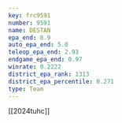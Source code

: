 ```yaml
---
key: frc9591
number: 9591
name: DESTAN
epa_end: 8.9
auto_epa_end: 5.0
teleop_epa_end: 2.93
endgame_epa_end: 0.97
winrate: 0.2222
district_epa_rank: 1313
district_epa_percentile: 0.271
type: Team
---
```

[[2024tuhc]]
